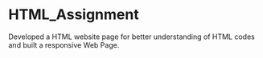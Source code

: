 # HTML_Assignment
Developed a HTML website page for better understanding of HTML codes and built a responsive Web Page.
